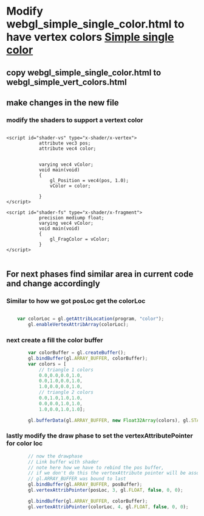# Modify webgl_simple_single_color.html to have vertex colors [Simple single color]

## copy webgl_simple_single_color.html to webgl_simple_vert_colors.html
## make changes in the new file 



### modify the shaders to support a vertext color 
```javasript 

<script id="shader-vs" type="x-shader/x-vertex">
			attribute vec3 pos; 
			attribute vec4 color; 


			varying vec4 vColor;
			void main(void) 
			{
				gl_Position = vec4(pos, 1.0);
				vColor = color;

			}
</script>

<script id="shader-fs" type="x-shader/x-fragment">
			precision mediump float;
			varying vec4 vColor;
			void main(void) 
			{
				gl_FragColor = vColor;
			}
</script>


``` 

## For next phases find similar area in current code and change accordingly

### Similar to how we got posLoc get the colorLoc
```javascript 

	var colorLoc = gl.getAttribLocation(program, "color");
		gl.enableVertexAttribArray(colorLoc);

```

### next create a fill the color buffer

```javascript
		var colorBuffer = gl.createBuffer();
		gl.bindBuffer(gl.ARRAY_BUFFER, colorBuffer);
		var colors = [ 
			// triangle 1 colors
			0.0,0.0,0.0,1.0,
			0.0,1.0,0.0,1.0,
			1.0,0.0,0.0,1.0,
			// triangle 2 colors
			0.0,1.0,1.0,1.0,
			0.0,0.0,1.0,1.0,
			1.0,0.0,1.0,1.0];

		gl.bufferData(gl.ARRAY_BUFFER, new Float32Array(colors), gl.STATIC_DRAW);

```

### lastly modify the draw phase to set the vertexAttributePointer for color loc

```javascript
 		// now the drawphase  
		// Link buffer with shader
		// note here how we have to rebind the pos buffer, 
		// if we don't do this the vertexAttribute pointer will be associated with whatever
		// gl.ARRAY_BUFFER was bound to last
		gl.bindBuffer(gl.ARRAY_BUFFER, posBuffer);
		gl.vertexAttribPointer(posLoc, 3, gl.FLOAT, false, 0, 0);

		gl.bindBuffer(gl.ARRAY_BUFFER, colorBuffer);
		gl.vertexAttribPointer(colorLoc, 4, gl.FLOAT, false, 0, 0);
```
	



[Simple single color]: ./webgl_simple_single_color.html
